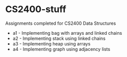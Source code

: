 # CS2400-stuff

Assignments completed for CS2400 Data Structures
- a1 - Implementing bag with arrays and linked chains
- a2 - Implementing stack using linked chains
- a3 - Implementing heap using arrays
- a4 - Implementing graph using adjacency lists
